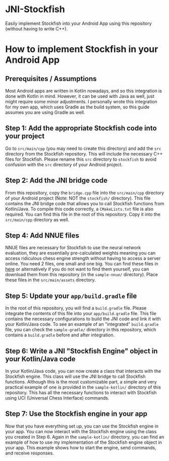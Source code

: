 # JNI-Stockfish
Easily implement Stockfish into your Android App using this repository (without having to write C++).


# How to implement Stockfish in your Android App

## Prerequisites / Assumptions

Most Android apps are written in Kotlin nowadays, and so this integration is done with Kotlin in mind. However, it can be used with Java as well, just might require some minor adjustments. I personally wrote this integration for my own app, which uses Gradle as the build system, so this guide assumes you are using Gradle as well.

## Step 1: Add the appropriate Stockfish code into your project
Go to `src/main/cpp` (you may need to create this directory) and add the `src` directory from the Stockfish repository. This will include the necessary C++ files for Stockfish. Please rename this `src` directory to `stockfish` to avoid confusion with the `src` directory of your Android project.

## Step 2: Add the JNI bridge code
From this repository, copy the `bridge.cpp` file into the `src/main/cpp` directory of your Android project (Note: NOT the `stockfish/` directory). This file contains the JNI bridge code that allows you to call Stockfish functions from Kotlin/Java. To compile this code correctly, a `CMakeLists.txt` file is also required. You can find this file in the root of this repository. Copy it into the `src/main/cpp` directory as well.

## Step 4: Add NNUE files
NNUE files are necessary for Stockfish to use the neural network evaluation, they are essentially pre-calculated weights meaning you can access ridiculous chess engine strength without having to access a server online. You need 2 files, one small and one big. You can find these files in [here](https://tests.stockfishchess.org/nns) or alternatively if you do not want to find them yourself, you can download them from this repository (in the `sample-nnue/` directory). Place these files in the `src/main/assets` directory.

## Step 5: Update your `app/build.gradle` file
In the root of this repository, you will find a `build.gradle` file. Please integrate the contents of this file into your `app/build.gradle` file. This file contains the necessary configurations to build the JNI code and link it with your Kotlin/Java code. To see an example of an "integrated" `build.gradle` file, you can check the `sample-gradle/` directory in this repository, which contains a `build.gradle` before and after integration.

## Step 6: Write a JNI "Stockfish Engine" object in your Kotlin/Java code
In your Kotlin/Java code, you can now create a class that interacts with the Stockfish engine. This class will use the JNI bridge to call Stockfish functions. Although this is the most customizable part, a simple and very practical example of one is provided in the `sample-kotlin/` directory of this repository. This has all the necessary functions to interact with Stockfish using UCI (Universal Chess Interface) commands.

## Step 7: Use the Stockfish engine in your app
Now that you have everything set up, you can use the Stockfish engine in your app. You can now interact with the Stockfish engine using the class you created in Step 6. Again in the `sample-kotlin/` directory, you can find an example of how to use my implementation of the Stockfish engine object in your app. This example shows how to start the engine, send commands, and receive responses.



<!-- build.gradle updates -->
<!-- bridge.cpp and JNI basic explanation -->
<!-- Stockfish engine object (and how to use) -->
<!-- nnue files (small and big) -->

